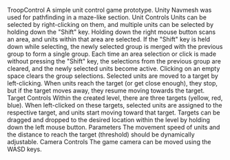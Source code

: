 TroopControl
A simple unit control game prototype. Unity Navmesh was used for pathfinding in a maze-like section.
Unit Controls
Units can be selected by right-clicking on them, and multiple units can be selected by holding down the "Shift" key. Holding down the right mouse button scans an area, and units within that area are selected. If the "Shift" key is held down while selecting, the newly selected group is merged with the previous group to form a single group. Each time an area selection or click is made without pressing the "Shift" key, the selections from the previous group are cleared, and the newly selected units become active. Clicking on an empty space clears the group selections. Selected units are moved to a target by left-clicking. When units reach the target (or get close enough), they stop, but if the target moves away, they resume moving towards the target. 
Target Controls
Within the created level, there are three targets (yellow, red, blue). When left-clicked on these targets, selected units are assigned to the respective target, and units start moving toward that target. Targets can be dragged and dropped to the desired location within the level by holding down the left mouse button.
Parameters
The movement speed of units and the distance to reach the target (threshold) should be dynamically adjustable.
Camera Controls
The game camera can be moved using the WASD keys. 